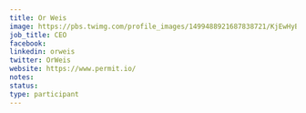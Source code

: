 ```yaml
---
title: Or Weis
image: https://pbs.twimg.com/profile_images/1499488921687838721/KjEwHyBX_400x400.jpg
job_title: CEO
facebook:
linkedin: orweis
twitter: OrWeis
website: https://www.permit.io/
notes:
status: 
type: participant
---
```

